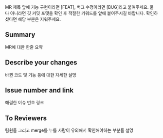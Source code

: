 MR 제목 앞에 기능 구현이라면 [FEAT], 버그 수정이라면 [BUG]라고 붙여주세요.
둘 다 아니라면 깃 커밋 포맷을 확인 후 적절한 키워드를 앞에 붙여주시길 바랍니다.
확인하셨다면 해당 부분은 지워주세요.

## Summary

MR에 대한 한줄 요약

## Describe your changes
바뀐 코드 및 기능 등에 대한 자세한 설명

## Issue number and link
해결한 이슈 번호 링크

## To Reviewers
팀원들 그리고 merge를 누를 사람이 유의해서 확인해야하는 부분들 설명
